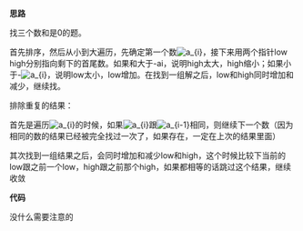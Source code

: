 **思路**

找三个数和是0的题。

首先排序，然后从小到大遍历，先确定第一个数<img src="https://latex.codecogs.com/gif.latex?a_{i}" title="a_{i}" />，接下来用两个指针low high分别指向剩下的首尾数。如果和大于-ai，说明high太大，high缩小；如果小于-<img src="https://latex.codecogs.com/gif.latex?a_{i}" title="a_{i}" />，说明low太小，low增加。在找到一组解之后，low和high同时增加和减少，继续找。

排除重复的结果：

首先是遍历<img src="https://latex.codecogs.com/gif.latex?a_{i}" title="a_{i}" />的时候，如果<img src="https://latex.codecogs.com/gif.latex?a_{i}" title="a_{i}" />跟<img src="https://latex.codecogs.com/gif.latex?a_{i-1}" title="a_{i-1}" />相同，则继续下一个数（因为相同的数的结果已经被完全找过一次了，如果存在，一定在上次的结果里面）

其次找到一组结果之后，会同时增加和减少low和high，这个时候比较下当前的low跟之前一个low，high跟之前那个high，如果都相等的话跳过这个结果，继续收敛

**代码**

没什么需要注意的
